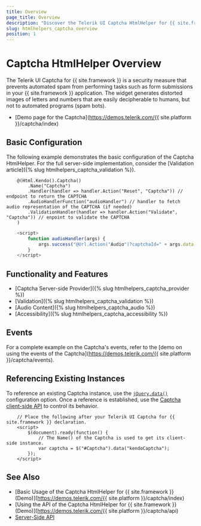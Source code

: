 ```yaml
---
title: Overview
page_title: Overview
description: "Discover the Telerik UI Captcha HtmlHelper for {{ site.framework }} control, and learn how to start using it."
slug: htmlhelpers_captcha_overview
position: 1
---
```


# Captcha HtmlHelper Overview

The Telerik UI Captcha for {{ site.framework }} is a security measure that prevents automated spam from performing tasks such as form submissions in your {{ site.framework }} application. The widget generates distorted images of letters and numbers that are easily decipherable to humans, but not to automated programs (spam bots). 

* [Demo page for the Captcha](https://demos.telerik.com/{{ site.platform }}/captcha/index)

## Basic Configuration

The following example demonstrates the basic configuration of the Captcha HtmlHelper. For the full server-side implementation, consider the [Validation article]({% slug htmlhelpers_captcha_validation %}).

```cshtml
    @(Html.Kendo().Captcha()
        .Name("Captcha")
        .Handler(handler => handler.Action("Reset", "Captcha")) // endpoint to return the CAPTCHA 
        .AudioHandlerFunction("audioHandler") // handler to fetch audio representation of the CAPTCHA (if needed)
        .ValidationHandler(handler => handler.Action("Validate", "Captcha")) // enpoint to validate the CAPTCHA
    )
```
```JavaScript
    <script>
        function audioHandler(args) {
            args.success("@Url.Action("Audio")?captchaId=" + args.data.captchaId); 
        }
    </script>
```

## Functionality and Features

* [Captcha Server-side Provider]({% slug htmlhelpers_captcha_provider %})
* [Validation]({% slug htmlhelpers_captcha_validation %})
* [Audio Content]({% slug htmlhelpers_captcha_audio %})
* [Accessibility]({% slug htmlhelpers_captcha_accessibility %})

## Events

For a complete example on the Captcha's events, refer to the [demo on using the events of the Captcha](https://demos.telerik.com/{{ site.platform }}/captcha/events).

## Referencing Existing Instances

To reference an existing Captcha instance, use the [`jQuery.data()`](https://api.jquery.com/jQuery.data/) configuration option. Once a reference is established, use the [Captcha client-side API](https://docs.telerik.com/kendo-ui/api/javascript/ui/captcha#methods) to control its behavior.

```
    // Place the following after your Telerik UI Captcha for {{ site.framework }} declaration.
    <script>
        $(document).ready(function() {
            // The Name() of the Captcha is used to get its client-side instance.
            var captcha = $("#Captcha").data("kendoCaptcha");
        });
    </script>
```

## See Also

* [Basic Usage of the Captcha HtmlHelper for {{ site.framework }} (Demo)](https://demos.telerik.com/{{ site.platform }}/captcha/index)
* [Using the API of the Captcha HtmlHelper for {{ site.framework }} (Demo)](https://demos.telerik.com/{{ site.platform }}/captcha/api)
* [Server-Side API](/api/captcha)
